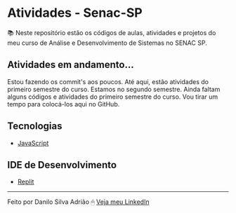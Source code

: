# Atividades - Senac-SP <br>
 :books: Neste repositório estão os códigos de aulas, atividades e projetos do meu curso de Análise e Desenvolvimento de Sistemas no SENAC SP.

## Atividades em andamento...

Estou fazendo os commit's aos poucos. Até aqui, estão atividades do primeiro semestre do curso. Estamos no segundo semestre. Ainda faltam alguns códigos e atividades do primeiro semestre do curso. Vou tirar um tempo para colocá-los aqui no GitHub.

 ## Tecnologias
  - [JavaScript](https://developer.mozilla.org/pt-BR/docs/Web/JavaScript)
  
 ## IDE de Desenvolvimento
  - [Replit](https://replit.com/)

---
Feito por Danilo Silva Adrião 🖱 [Veja meu LinkedIn](https://www.linkedin.com/in/danilosilvaadriao)
